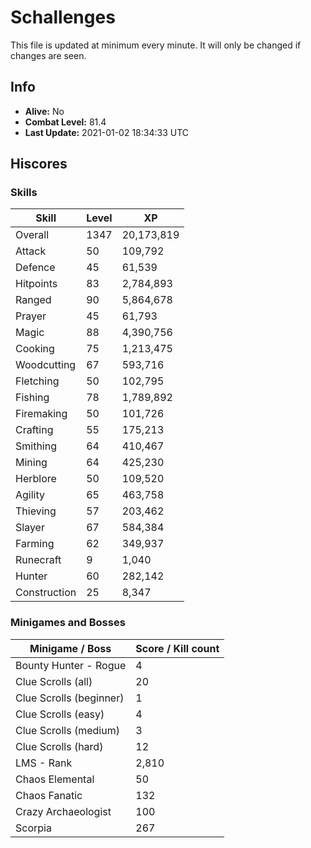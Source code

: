# Schallenges

This file is updated at minimum every minute. It will only be changed if changes are seen.

## Info

 - **Alive:** No
 - **Combat Level:** 81.4
 - **Last Update:** 2021-01-02 18:34:33 UTC

## Hiscores

### Skills

| Skill | Level | XP |
|--|--|--|
| Overall | 1347 | 20,173,819 |
| Attack | 50 | 109,792 |
| Defence | 45 | 61,539 |
| Hitpoints | 83 | 2,784,893 |
| Ranged | 90 | 5,864,678 |
| Prayer | 45 | 61,793 |
| Magic | 88 | 4,390,756 |
| Cooking | 75 | 1,213,475 |
| Woodcutting | 67 | 593,716 |
| Fletching | 50 | 102,795 |
| Fishing | 78 | 1,789,892 |
| Firemaking | 50 | 101,726 |
| Crafting | 55 | 175,213 |
| Smithing | 64 | 410,467 |
| Mining | 64 | 425,230 |
| Herblore | 50 | 109,520 |
| Agility | 65 | 463,758 |
| Thieving | 57 | 203,462 |
| Slayer | 67 | 584,384 |
| Farming | 62 | 349,937 |
| Runecraft | 9 | 1,040 |
| Hunter | 60 | 282,142 |
| Construction | 25 | 8,347 |

### Minigames and Bosses

| Minigame / Boss | Score / Kill count |
|--|--|
| Bounty Hunter - Rogue | 4 |
| Clue Scrolls (all) | 20 |
| Clue Scrolls (beginner) | 1 |
| Clue Scrolls (easy) | 4 |
| Clue Scrolls (medium) | 3 |
| Clue Scrolls (hard) | 12 |
| LMS - Rank | 2,810 |
| Chaos Elemental | 50 |
| Chaos Fanatic | 132 |
| Crazy Archaeologist | 100 |
| Scorpia | 267 |
